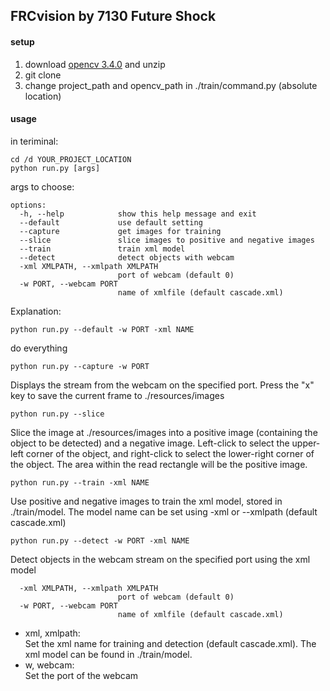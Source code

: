 ## FRCvision by 7130 Future Shock
#### setup
1. download [opencv 3.4.0](https://github.com/opencv/opencv/archive/3.4.0.zip) and unzip
2. git clone
3. change project_path and opencv_path in ./train/command.py (absolute location)

#### usage
in teriminal:
```
cd /d YOUR_PROJECT_LOCATION
python run.py [args]
````
args to choose:
```
options:
  -h, --help            show this help message and exit
  --default             use default setting
  --capture             get images for training
  --slice               slice images to positive and negative images
  --train               train xml model
  --detect              detect objects with webcam
  -xml XMLPATH, --xmlpath XMLPATH
                        port of webcam (default 0)
  -w PORT, --webcam PORT
                        name of xmlfile (default cascade.xml)
```

Explanation:
```
python run.py --default -w PORT -xml NAME
```
do everything
```
python run.py --capture -w PORT
```
Displays the stream from the webcam on the specified port. Press the "x" key to save the current frame to ./resources/images

```
python run.py --slice
```
Slice the image at ./resources/images into a positive image (containing the object to be detected) and a negative image. Left-click to select the upper-left corner of the object, and right-click to select the lower-right corner of the object. The area within the read rectangle will be the positive image.

```
python run.py --train -xml NAME
```
Use positive and negative images to train the xml model, stored in ./train/model. The model name can be set using -xml or --xmlpath (default cascade.xml)
```
python run.py --detect -w PORT -xml NAME
```
Detect objects in the webcam stream on the specified port using the xml model

```
  -xml XMLPATH, --xmlpath XMLPATH
                        port of webcam (default 0)
  -w PORT, --webcam PORT
                        name of xmlfile (default cascade.xml)
```
- xml, xmlpath: \
Set the xml name for training and detection (default cascade.xml). The xml model can be found in ./train/model.
- w, webcam: \
Set the port of the webcam